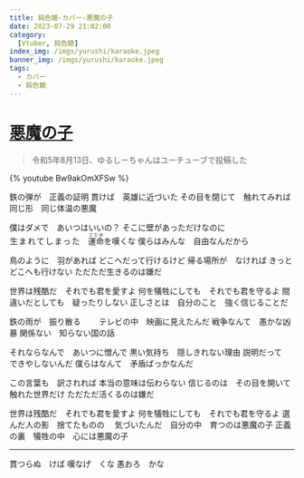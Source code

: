 ```yaml
---
title: 鈍色聴-カバー-悪魔の子
date: 2023-07-29 21:02:00
category:
  [Vtuber, 鈍色聴]
index_img: /imgs/yurushi/karaoke.jpeg
banner_img: /imgs/yurushi/karaoke.jpeg
tags:
  - カバー
  - 鈍色聴
---
```


<script src='/js/diy/resize-ifram.js'></script>

# [悪魔の子](https://www.youtube.com/watch?v=bOLYBRRpRsU)

> 令和5年8月13日、ゆるしーちゃんはユーチューブで投稿した

{% youtube Bw9akOmXFSw %}

鉄の弾が　正義の証明
貫けば　英雄に近づいた
その目を閉じて　触れてみれば
同じ形　同じ体温の悪魔

僕はダメで　あいつはいいの？
そこに壁があっただけなのに
<ruby>生まれてしまった　<rt></rt>運命<rt>さだめ</rt>を嘆くな
僕らはみんな　自由なんだから

鳥のように　羽があれば
どこへだって行けるけど
帰る場所が　なければ
きっとどこへも行けない
ただただ生きるのは嫌だ

世界は残酷だ　それでも君を愛すよ
何を犠牲にしても　それでも君を守るよ
間違いだとしても　疑ったりしない
正しさとは　自分のこと　強く信じることだ

鉄の雨が　振り散る　　
テレビの中　映画に見えたんだ
戦争なんて　愚かな凶暴
関係ない　知らない国の話

それならなんで　あいつに憎んで
黒い気持ち　隠しきれない理由
説明だって　できやしないんだ
僕らはなんて　矛盾ばっかなんだ

この言葉も　訳されれば
本当の意味は伝わらない
信じるのは　その目を開いて
触れた世界だけ
ただただ活くるのは嫌だ

世界は残酷だ　それでも君を愛すよ
何を犠牲にしても　それでも君を守るよ
選んだ人の影　捨てたものの　
気づいたんだ　自分の中　育つのは悪魔の子
正義の裏　犠牲の中　心には悪魔の子

- - -

貫つらぬ　けば
嘆なげ　くな
愚おろ　かな
